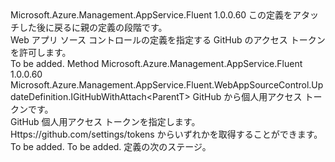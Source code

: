 <Type Name="IWithGitHubAccessToken&lt;ParentT&gt;" FullName="Microsoft.Azure.Management.AppService.Fluent.WebAppSourceControl.UpdateDefinition.IWithGitHubAccessToken&lt;ParentT&gt;">
  <TypeSignature Language="C#" Value="public interface IWithGitHubAccessToken&lt;ParentT&gt;" />
  <TypeSignature Language="ILAsm" Value=".class public interface auto ansi abstract IWithGitHubAccessToken`1&lt;ParentT&gt;" />
  <TypeSignature Language="DocId" Value="T:Microsoft.Azure.Management.AppService.Fluent.WebAppSourceControl.UpdateDefinition.IWithGitHubAccessToken`1" />
  <TypeSignature Language="VB.NET" Value="Public Interface IWithGitHubAccessToken(Of ParentT)" />
  <TypeSignature Language="F#" Value="type IWithGitHubAccessToken&lt;'ParentT&gt; = interface" />
  <AssemblyInfo>
    <AssemblyName>Microsoft.Azure.Management.AppService.Fluent</AssemblyName>
    <AssemblyVersion>1.0.0.60</AssemblyVersion>
  </AssemblyInfo>
  <TypeParameters>
    <TypeParameter Name="ParentT" />
  </TypeParameters>
  <Interfaces />
  <Docs>
    <typeparam name="ParentT">この定義をアタッチした後に戻るに親の定義の段階です。</typeparam>
    <summary>
            Web アプリ ソース コントロールの定義を指定する GitHub のアクセス トークンを許可します。
            </summary>
    <remarks>To be added.</remarks>
  </Docs>
  <Members>
    <Member MemberName="WithGitHubAccessToken">
      <MemberSignature Language="C#" Value="public Microsoft.Azure.Management.AppService.Fluent.WebAppSourceControl.UpdateDefinition.IGitHubWithAttach&lt;ParentT&gt; WithGitHubAccessToken (string personalAccessToken);" />
      <MemberSignature Language="ILAsm" Value=".method public hidebysig newslot virtual instance class Microsoft.Azure.Management.AppService.Fluent.WebAppSourceControl.UpdateDefinition.IGitHubWithAttach`1&lt;!ParentT&gt; WithGitHubAccessToken(string personalAccessToken) cil managed" />
      <MemberSignature Language="DocId" Value="M:Microsoft.Azure.Management.AppService.Fluent.WebAppSourceControl.UpdateDefinition.IWithGitHubAccessToken`1.WithGitHubAccessToken(System.String)" />
      <MemberSignature Language="VB.NET" Value="Public Function WithGitHubAccessToken (personalAccessToken As String) As IGitHubWithAttach(Of ParentT)" />
      <MemberSignature Language="F#" Value="abstract member WithGitHubAccessToken : string -&gt; Microsoft.Azure.Management.AppService.Fluent.WebAppSourceControl.UpdateDefinition.IGitHubWithAttach&lt;'ParentT&gt;" Usage="iWithGitHubAccessToken.WithGitHubAccessToken personalAccessToken" />
      <MemberType>Method</MemberType>
      <AssemblyInfo>
        <AssemblyName>Microsoft.Azure.Management.AppService.Fluent</AssemblyName>
        <AssemblyVersion>1.0.0.60</AssemblyVersion>
      </AssemblyInfo>
      <ReturnValue>
        <ReturnType>Microsoft.Azure.Management.AppService.Fluent.WebAppSourceControl.UpdateDefinition.IGitHubWithAttach&lt;ParentT&gt;</ReturnType>
      </ReturnValue>
      <Parameters>
        <Parameter Name="personalAccessToken" Type="System.String" />
      </Parameters>
      <Docs>
        <param name="personalAccessToken">GitHub から個人用アクセス トークンです。</param>
        <summary>
            GitHub 個人用アクセス トークンを指定します。 Https://github.com/settings/tokens からいずれかを取得することができます。
            </summary>
        <returns>To be added.</returns>
        <remarks>To be added.</remarks>
        <return>定義の次のステージ。</return>
      </Docs>
    </Member>
  </Members>
</Type>